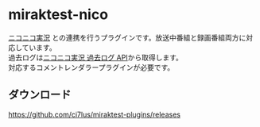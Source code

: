 # miraktest-nico

[ニコニコ実況](https://jk.nicovideo.jp) との連携を行うプラグインです。放送中番組と録画番組両方に対応しています。<br />
過去ログは[ニコニコ実況 過去ログ API](https://jikkyo.tsukumijima.net/)から取得します。<br />
対応するコメントレンダラープラグインが必要です。

## ダウンロード

<https://github.com/ci7lus/miraktest-plugins/releases>
